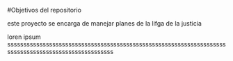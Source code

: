
#Objetivos del repositorio

este proyecto se encarga de manejar planes de la lifga de la justicia

loren ipsum sssssssssssssssssssssssssssssssssssssssssssssssssssssssssssssssssssssssssssssssssssssssssssssssssssss